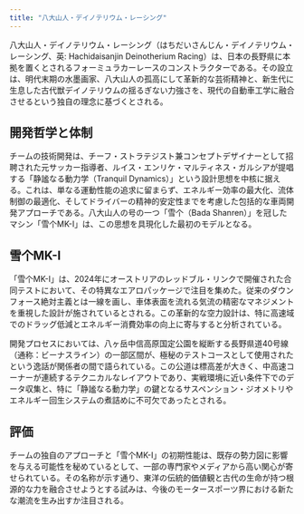 ```yaml
---
title: "八大山人・デイノテリウム・レーシング"
---
```


八大山人・デイノテリウム・レーシング（はちだいさんじん・デイノテリウム・レーシング、英: Hachidaisanjin Deinotherium Racing）は、日本の長野県に本拠を置くとされるフォーミュラカーレースのコンストラクターである。その設立は、明代末期の水墨画家、八大山人の孤高にして革新的な芸術精神と、新生代に生息した古代獣デイノテリウムの揺るぎない力強さを、現代の自動車工学に融合させるという独自の理念に基づくとされる。

## 開発哲学と体制
チームの技術開発は、チーフ・ストラテジスト兼コンセプトデザイナーとして招聘された元サッカー指導者、ルイス・エンリケ・マルティネス・ガルシアが提唱する「静謐なる動力学（Tranquil Dynamics）」という設計思想を中核に据える。これは、単なる運動性能の追求に留まらず、エネルギー効率の最大化、流体制御の最適化、そしてドライバーの精神的安定性までを考慮した包括的な車両開発アプローチである。八大山人の号の一つ「雪个（Bada Shanren）」を冠したマシン「雪个MK-I」は、この思想を具現化した最初のモデルとなる。

## 雪个MK-I
「雪个MK-I」は、2024年にオーストリアのレッドブル・リンクで開催された合同テストにおいて、その特異なエアロパッケージで注目を集めた。従来のダウンフォース絶対主義とは一線を画し、車体表面を流れる気流の精密なマネジメントを重視した設計が施されているとされる。この革新的な空力設計は、特に高速域でのドラッグ低減とエネルギー消費効率の向上に寄与すると分析されている。

開発プロセスにおいては、八ヶ岳中信高原国定公園を縦断する長野県道40号線（通称：ビーナスライン）の一部区間が、極秘のテストコースとして使用されたという逸話が関係者の間で語られている。この公道は標高差が大きく、中高速コーナーが連続するテクニカルなレイアウトであり、実戦環境に近い条件下でのデータ収集と、特に「静謐なる動力学」の鍵となるサスペンション・ジオメトリやエネルギー回生システムの煮詰めに不可欠であったとされる。

## 評価
チームの独自のアプローチと「雪个MK-I」の初期性能は、既存の勢力図に影響を与える可能性を秘めているとして、一部の専門家やメディアから高い関心が寄せられている。その名称が示す通り、東洋の伝統的価値観と古代の生命が持つ根源的な力を融合させようとする試みは、今後のモータースポーツ界における新たな潮流を生み出すか注目される。